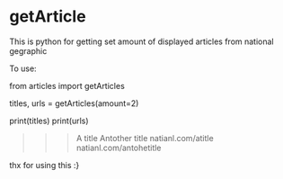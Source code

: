 # getArticle

This is python for getting set amount of displayed articles from national gegraphic

To use:

from articles import getArticles

titles, urls = getArticles(amount=2)

print(titles)
print(urls)

>>>A title
>>>Antother title
>>>natianl.com/atitle
>>>natianl.com/antohetitle

thx for using this :}
